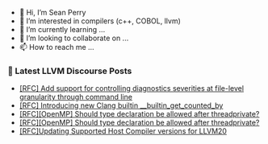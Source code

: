 - 👋 Hi, I’m Sean Perry
- 👀 I’m interested in compilers (c++, COBOL, llvm)
- 🌱 I’m currently learning ...
- 💞️ I’m looking to collaborate on ...
- 📫 How to reach me ...

<!---
s66perry/s66perry is a ✨ special ✨ repository because its `README.md` (this file) appears on your GitHub profile.
You can click the Preview link to take a look at your changes.
--->
### 📕 Latest LLVM Discourse Posts

<!-- DISCOURSE-LLVM:START -->
- [[RFC] Add support for controlling diagnostics severities at file-level granularity through command line](https://discourse.llvm.org/t/rfc-add-support-for-controlling-diagnostics-severities-at-file-level-granularity-through-command-line/81292#post_9)
- [[RFC] Introducing new Clang builtin __builtin_get_counted_by](https://discourse.llvm.org/t/rfc-introducing-new-clang-builtin-builtin-get-counted-by/80836?page=3#post_48)
- [[RFC][OpenMP] Should type declaration be allowed after threadprivate?](https://discourse.llvm.org/t/rfc-openmp-should-type-declaration-be-allowed-after-threadprivate/81345#post_2)
- [[RFC][OpenMP] Should type declaration be allowed after threadprivate?](https://discourse.llvm.org/t/rfc-openmp-should-type-declaration-be-allowed-after-threadprivate/81345#post_1)
- [[RFC]Updating Supported Host Compiler versions for LLVM20](https://discourse.llvm.org/t/rfc-updating-supported-host-compiler-versions-for-llvm20/81327#post_20)
<!-- DISCOURSE-LLVM:END -->
